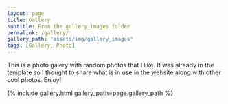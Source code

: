 ```yaml
---
layout: page
title: Gallery
subtitle: From the gallery_images folder
permalink: /gallery/
gallery_path: "assets/img/gallery_images"
tags: [Gallery, Photo]
---
```


This is a photo galery with random photos that I like.
It was already in the template so I thought to share what is in use in the website along with other cool photos.
Enjoy!


{% include gallery.html gallery_path=page.gallery_path %}